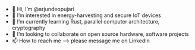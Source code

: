 - 👋 Hi, I’m @arjundeopujari
- 👀 I’m interested in energy-harvesting and secure IoT devices
- 🌱 I’m currently learning Rust, parallel computer architecture, cryptography
- 💞️ I’m looking to collaborate on open source hardware, software projects
- 📫 How to reach me --> please message me on LinkedIn

<!---
arjundeopujari/arjundeopujari is a ✨ special ✨ repository because its `README.md` (this file) appears on your GitHub profile.
You can click the Preview link to take a look at your changes.
--->
